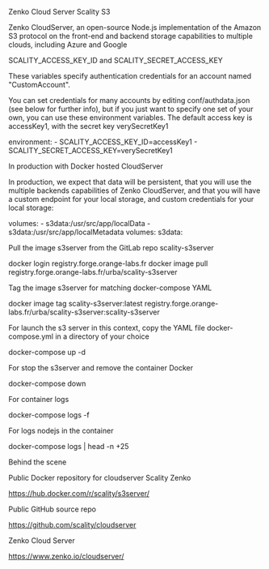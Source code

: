 Zenko Cloud Server Scality S3

Zenko CloudServer, an open-source Node.js implementation of the Amazon S3 protocol on the front-end and backend storage capabilities to multiple clouds, including Azure and Google

SCALITY_ACCESS_KEY_ID and SCALITY_SECRET_ACCESS_KEY

These variables specify authentication credentials for an account named "CustomAccount".

You can set credentials for many accounts by editing conf/authdata.json (see below for further info), but if you just want to specify one set of your own, you can use these environment variables.
The default access key is accessKey1, with the secret key verySecretKey1

environment:
    - SCALITY_ACCESS_KEY_ID=accessKey1
    - SCALITY_SECRET_ACCESS_KEY=verySecretKey1  

In production with Docker hosted CloudServer

In production, we expect that data will be persistent, that you will use the multiple backends capabilities of Zenko CloudServer, and that you will have a custom endpoint for your local storage, and custom credentials for your local storage:

volumes:
    - s3data:/usr/src/app/localData
    - s3data:/usr/src/app/localMetadata
volumes:
  s3data:  

Pull the image s3server from the GitLab repo scality-s3server


docker login registry.forge.orange-labs.fr
docker image pull registry.forge.orange-labs.fr/urba/scality-s3server


Tag the image s3server for matching docker-compose YAML


docker image tag scality-s3server:latest registry.forge.orange-labs.fr/urba/scality-s3server:scality-s3server


For launch the s3 server in this context, copy the YAML file docker-compose.yml in a directory of your choice


docker-compose up -d


For stop the s3server and remove the container Docker


docker-compose down


For container logs


docker-compose logs -f


For logs nodejs in the container


docker-compose logs | head -n +25



Behind the scene


Public Docker repository for cloudserver Scality Zenko


https://hub.docker.com/r/scality/s3server/


Public GitHub source repo


https://github.com/scality/cloudserver


Zenko Cloud Server


https://www.zenko.io/cloudserver/
